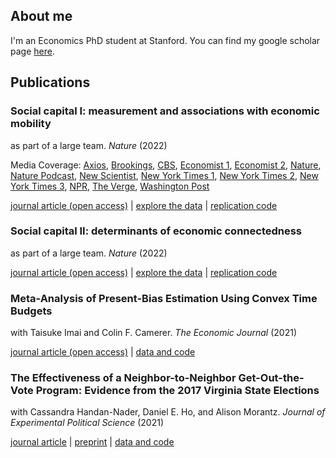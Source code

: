 ## About me

I'm an Economics PhD student at Stanford. You can find my google scholar page [here](https://scholar.google.com/citations?view_op=list_works&hl=en&hl=en&user=fXaqzV4AAAAJ). 

## Publications

### Social capital I: measurement and associations with economic mobility
as part of a large team. _Nature_ (2022)

Media Coverage: [Axios](https://www.axios.com/2022/08/02/friendships-poor-kids-wealthy-economic-mobility-us-facebook), [Brookings](https://www.brookings.edu/blog/up-front/2022/08/02/7-key-takeaways-from-chettys-new-research-on-friendship-and-economic-mobility/), [CBS](https://www.cbsnews.com/news/economic-mobility-poor-children-rich-friends-study-raj-chetty/), [Economist 1](https://www.economist.com/graphic-detail/2022/08/01/a-new-study-shows-how-much-social-capital-matters), [Economist 2](https://www.economist.com/graphic-detail/2022/08/11/friendship-across-class-lines-may-boost-social-mobility-and-decrease-poverty), [Nature](https://www.nature.com/articles/d41586-022-01843-4), [Nature Podcast](https://www.nature.com/articles/d41586-022-02115-x), [New Scientist](https://www.newscientist.com/article/2331613-having-rich-childhood-friends-is-linked-to-a-higher-salary-as-an-adult/), [New York Times 1](https://www.nytimes.com/interactive/2022/08/01/upshot/rich-poor-friendships.html), [New York Times 2](https://www.nytimes.com/2022/08/01/briefing/economic-ladder-rich-poor-americans.html), [New York Times 3](https://www.nytimes.com/2022/08/04/opinion/friendships-economic-mobility-class.html), [NPR](https://www.npr.org/sections/money/2022/08/01/1114661467/why-the-american-dream-is-more-attainable-in-some-cities-than-others), [The Verge](https://www.theverge.com/2022/8/1/23287026/facebook-data-economic-mobility-open-access), [Washington Post](https://www.washingtonpost.com/opinions/2022/08/07/harvard-chetty-research-facebook-friends-income/)

[journal article (open access)](https://www.nature.com/articles/s41586-022-04996-4) | [explore the data](https://www.socialcapital.org) | [replication code](https://opportunityinsights.org/data/?geographic_level=0&topic=0&paper_id=3978#resource-listing)

### Social capital II: determinants of economic connectedness
as part of a large team. _Nature_ (2022)

[journal article (open access)](https://www.nature.com/articles/s41586-022-04997-3) | [explore the data](https://www.socialcapital.org) | [replication code](https://opportunityinsights.org/data/?geographic_level=0&topic=0&paper_id=3982#resource-listing)

### Meta-Analysis of Present-Bias Estimation Using Convex Time Budgets
with Taisuke Imai and Colin F. Camerer. _The Economic Journal_ (2021)

[journal article (open access)](https://academic.oup.com/ej/advance-article/doi/10.1093/ej/ueaa115/5912830) | [data and code](https://osf.io/wg87v/)

### The Effectiveness of a Neighbor-to-Neighbor Get-Out-the-Vote Program: Evidence from the 2017 Virginia State Elections
with Cassandra Handan-Nader, Daniel E. Ho, and Alison Morantz. _Journal of Experimental Political Science_ (2021)

[journal article](https://www.cambridge.org/core/journals/journal-of-experimental-political-science/article/abs/effectiveness-of-a-neighbortoneighbor-getoutthevote-program-evidence-from-the-2017-virginia-state-elections/85B428BD076E9B90FCA64C490C255F6A) | [preprint](https://tomrutter42.github.io/folder/plus3.pdf) | [data and code](https://dataverse.harvard.edu/dataset.xhtml?persistentId=doi:10.7910/DVN/QPRZD4)
